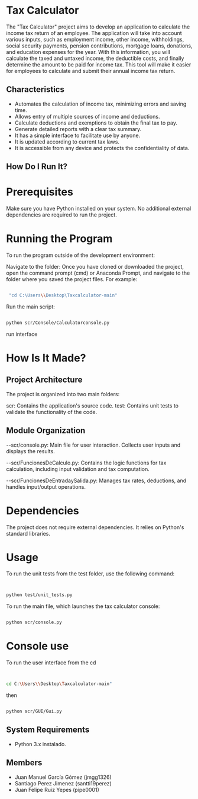 # Tax Calculator
The "Tax Calculator" project aims to develop an application to calculate the income tax return of an employee. The application will take into account various inputs, such as employment income, other income, withholdings, social security payments, pension contributions, mortgage loans, donations, and education expenses for the year. With this information, you will calculate the taxed and untaxed income, the deductible costs, and finally determine the amount to be paid for income tax. This tool will make it easier for employees to calculate and submit their annual income tax return.

## Characteristics

- Automates the calculation of income tax, minimizing errors and saving time.
- Allows entry of multiple sources of income and deductions.
- Calculate deductions and exemptions to obtain the final tax to pay.
- Generate detailed reports with a clear tax summary.
- It has a simple interface to facilitate use by anyone.
- It is updated according to current tax laws.
- It is accessible from any device and protects the confidentiality of data.

 ## How Do I Run It?
 # Prerequisites
Make sure you have Python installed on your system. No additional external dependencies are required to run the project.

 # Running the Program
To run the program outside of the development environment:

Navigate to the folder: Once you have cloned or downloaded the project, open the command prompt (cmd) or Anaconda Prompt, and navigate to the folder where you saved the project files. For example:

```bash

 "cd C:\Users\\Desktop\Taxcalculator-main"

````


Run the main script:

```bash

python scr/Console/Calculatorconsole.py

```

run interface

# How Is It Made?
 ## Project Architecture
The project is organized into two main folders:

scr: Contains the application's source code.
test: Contains unit tests to validate the functionality of the code.

## Module Organization
--scr/console.py: Main file for user interaction. Collects user inputs and displays the results.


--scr/FuncionesDeCalculo.py: Contains the logic functions for tax calculation, including input validation and tax computation.


--scr/FuncionesDeEntradaySalida.py: Manages tax rates, deductions, and handles input/output operations.
# Dependencies
The project does not require external dependencies. It relies on Python's standard libraries.

# Usage
To run the unit tests from the test folder, use the following command:

```bash


python test/unit_tests.py

```

To run the main file, which launches the tax calculator console:

```bash

python scr/console.py

```

# Console use
To run the user interface from the cd

```bash


cd C:\Users\\Desktop\Taxcalculator-main"
```

then

```bash

python scr/GUI/Gui.py

```

## System Requirements

- Python 3.x instalado.

## Members

- Juan Manuel García Gómez (jmgg1326)
- Santiago Perez Jimenez (santti19perez)
- Juan Felipe Ruiz Yepes (pipe0001)

